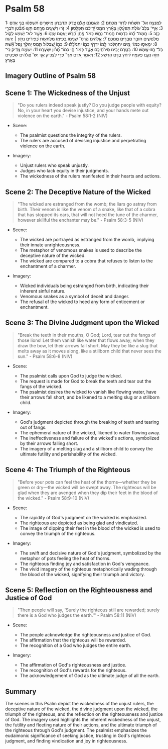 # Psalm 58
1: לַמְנַצֵּ֥חַ אַל־ תַּשְׁחֵ֗ת לְדָוִ֥ד מִכְתָּֽם׃
2: הַֽאֻמְנָ֗ם אֵ֣לֶם צֶ֭דֶק תְּדַבֵּר֑וּן מֵישָׁרִ֥ים תִּ֝שְׁפְּט֗וּ בְּנֵ֣י אָדָֽם׃
3: אַף־ בְּלֵב֮ עוֹלֹ֪ת תִּפְעָ֫ל֥וּן בָּאָ֡רֶץ חֲמַ֥ס יְ֝דֵיכֶ֗ם תְּפַלֵּֽסֽוּן׃
4: זֹ֣רוּ רְשָׁעִ֣ים מֵרָ֑חֶם תָּע֥וּ מִ֝בֶּ֗טֶן דֹּבְרֵ֥י כָזָֽב׃
5: חֲמַת־ לָ֗מוֹ כִּדְמ֥וּת חֲמַת־ נָחָ֑שׁ כְּמוֹ־ פֶ֥תֶן חֵ֝רֵ֗שׁ יַאְטֵ֥ם אָזְנֽוֹ׃
6: אֲשֶׁ֣ר לֹא־ יִ֭שְׁמַע לְק֣וֹל מְלַחֲשִׁ֑ים חוֹבֵ֖ר חֲבָרִ֣ים מְחֻכָּֽם׃
7: אֱֽלֹהִ֗ים הֲרָס־ שִׁנֵּ֥ימוֹ בְּפִ֑ימוֹ מַלְתְּע֥וֹת כְּ֝פִירִ֗ים נְתֹ֣ץ ׀ יְהוָֽה׃
8: יִמָּאֲס֣וּ כְמוֹ־ מַ֭יִם יִתְהַלְּכוּ־ לָ֑מוֹ יִדְרֹ֥ךְ כְּמ֣וֹ יִתְמֹלָֽלוּ׃
9: כְּמ֣וֹ שַׁ֭בְּלוּל תֶּ֣מֶס יַהֲלֹ֑ךְ נֵ֥פֶל אֵ֝֗שֶׁת בַּל־ חָ֥זוּ שָֽׁמֶשׁ׃
10: בְּטֶ֤רֶם יָבִ֣ינוּ סִּֽירֹתֵיכֶ֣ם אָטָ֑ד כְּמוֹ־ חַ֥י כְּמוֹ־ חָ֝ר֗וֹן יִשְׂעָרֶֽנּוּ׃
11: יִשְׂמַ֣ח צַ֭דִּיק כִּי־ חָזָ֣ה נָקָ֑ם פְּעָמָ֥יו יִ֝רְחַ֗ץ בְּדַ֣ם הָרָשָֽׁע׃
12: וְיֹאמַ֣ר אָ֭דָם אַךְ־ פְּרִ֣י לַצַּדִּ֑יק אַ֥ךְ יֵשׁ־ אֱ֝לֹהִ֗ים שֹׁפְטִ֥ים בָּאָֽרֶץ׃

## Imagery Outline of Psalm 58

## Scene 1: The Wickedness of the Unjust

> "Do you rulers indeed speak justly? Do you judge people with equity? No, in your heart you devise injustice, and your hands mete out violence on the earth." - Psalm 58:1-2 (NIV)

- Scene:
  - The psalmist questions the integrity of the rulers.
  - The rulers are accused of devising injustice and perpetrating violence on the earth.

- Imagery:
  - Unjust rulers who speak unjustly.
  - Judges who lack equity in their judgments.
  - The wickedness of the rulers manifested in their hearts and actions.

## Scene 2: The Deceptive Nature of the Wicked

> "The wicked are estranged from the womb; the liars go astray from birth. Their venom is like the venom of a snake, like that of a cobra that has stopped its ears, that will not heed the tune of the charmer, however skillful the enchanter may be." - Psalm 58:3-5 (NIV)

- Scene:
  - The wicked are portrayed as estranged from the womb, implying their innate unrighteousness.
  - The metaphor of venomous snakes is used to describe the deceptive nature of the wicked.
  - The wicked are compared to a cobra that refuses to listen to the enchantment of a charmer.

- Imagery:
  - Wicked individuals being estranged from birth, indicating their inherent sinful nature.
  - Venomous snakes as a symbol of deceit and danger.
  - The refusal of the wicked to heed any form of enticement or enchantment.

## Scene 3: The Divine Judgment upon the Wicked

> "Break the teeth in their mouths, O God; Lord, tear out the fangs of those lions! Let them vanish like water that flows away; when they draw the bow, let their arrows fall short. May they be like a slug that melts away as it moves along, like a stillborn child that never sees the sun." - Psalm 58:6-8 (NIV)

- Scene:
  - The psalmist calls upon God to judge the wicked.
  - The request is made for God to break the teeth and tear out the fangs of the wicked.
  - The psalmist desires the wicked to vanish like flowing water, have their arrows fall short, and be likened to a melting slug or a stillborn child.

- Imagery:
  - God's judgment depicted through the breaking of teeth and tearing out of fangs.
  - The ephemeral nature of the wicked, likened to water flowing away.
  - The ineffectiveness and failure of the wicked's actions, symbolized by their arrows falling short.
  - The imagery of a melting slug and a stillborn child to convey the ultimate futility and perishability of the wicked.

## Scene 4: The Triumph of the Righteous

> "Before your pots can feel the heat of the thorns—whether they be green or dry—the wicked will be swept away. The righteous will be glad when they are avenged when they dip their feet in the blood of the wicked." - Psalm 58:9-10 (NIV)

- Scene:
  - The rapidity of God's judgment on the wicked is emphasized.
  - The righteous are depicted as being glad and vindicated.
  - The image of dipping their feet in the blood of the wicked is used to convey the triumph of the righteous.

- Imagery:
  - The swift and decisive nature of God's judgment, symbolized by the metaphor of pots feeling the heat of thorns.
  - The righteous finding joy and satisfaction in God's vengeance.
  - The vivid imagery of the righteous metaphorically wading through the blood of the wicked, signifying their triumph and victory.

## Scene 5: Reflection on the Righteousness and Justice of God

> "Then people will say, 'Surely the righteous still are rewarded; surely there is a God who judges the earth.'" - Psalm 58:11 (NIV)

- Scene:
  - The people acknowledge the righteousness and justice of God.
  - The affirmation that the righteous will be rewarded.
  - The recognition of a God who judges the entire earth.

- Imagery:
  - The affirmation of God's righteousness and justice.
  - The recognition of God's rewards for the righteous.
  - The acknowledgement of God as the ultimate judge of all the earth.

## Summary

The scenes in this Psalm depict the wickedness of the unjust rulers, the deceptive nature of the wicked, the divine judgment upon the wicked, the triumph of the righteous, and the reflection on the righteousness and justice of God. The imagery used highlights the inherent wickedness of the unjust, the futility and fleeting nature of their actions, and the ultimate triumph of the righteous through God's judgment. The psalmist emphasizes the eudaimonic significance of seeking justice, trusting in God's righteous judgment, and finding vindication and joy in righteousness.